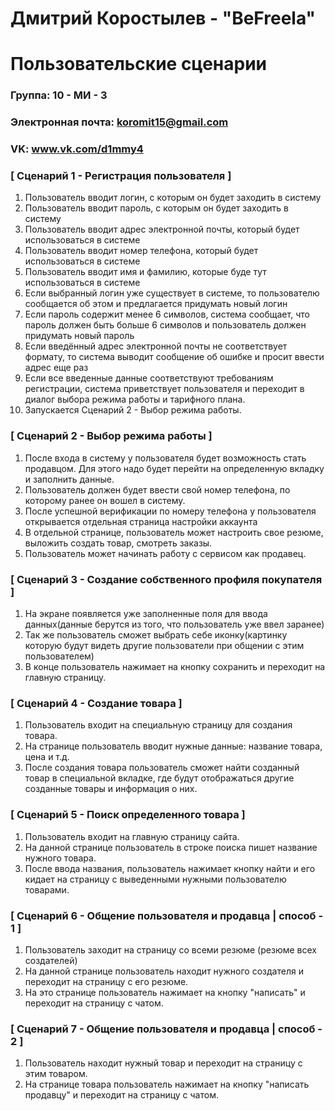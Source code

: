 # Дмитрий Коростылев - "BeFreela"
# Пользовательские сценарии

### Группа: 10 - МИ - 3
### Электронная почта: koromit15@gmail.com
### VK: www.vk.com/d1mmy4


### [ Сценарий 1 - Регистрация пользователя ]

1. Пользователь вводит логин, с которым он будет заходить в систему
2. Пользователь вводит пароль, с которым он будет заходить в систему
3. Пользователь вводит адрес электронной почты, который будет использоваться в системе
4. Пользователь вводит номер телефона, который будет использоваться в системе
5. Пользователь вводит имя и фамилию, которые буде тут использоваться в системе
6. Если выбранный логин уже существует в системе, то пользователю сообщается об этом и предлагается придумать новый логин
7. Если пароль содержит менее 6 символов, система сообщает, что пароль должен быть больше 6 символов и пользователь должен придумать новый пароль
8. Если введённый адрес электронной почты не соответствует формату, то система выводит сообщение об ошибке и просит ввести адрес еще раз
9. Если все введенные данные соответствуют требованиям регистрации, система приветствует пользователя и переходит в диалог выбора режима работы и тарифного плана.
10. Запускается Сценарий 2 - Выбор режима работы.

### [ Сценарий 2 - Выбор режима работы ]

1. После входа в систему у пользователя будет возможность стать продавцом. Для этого надо будет перейти на определенную вкладку и заполнить данные.
2. Пользователь должен будет ввести свой номер телефона, по которому ранее он вошел в систему.
3. После успешной верификации по номеру телефона у пользователя открывается отдельная страница настройки аккаунта
4. В отдельной странице, пользователь может настроить свое резюме, выложить создать товар, смотреть заказы.
5. Пользователь может начинать работу с сервисом как продавец.

### [ Сценарий 3 - Создание собственного профиля покупателя ]

1. На экране появляется уже заполненные поля для ввода данных(данные берутся из того, что пользователь уже ввел заранее)
2. Так же пользователь сможет выбрать себе иконку(картинку которую будут видеть другие пользователи при общении с этим пользователем)
3.  В конце пользователь нажимает на кнопку сохранить и переходит на главную страницу.

### [ Сценарий 4 - Создание товара ]

1. Пользователь входит на специальную страницу для создания товара.
2. На странице пользователь вводит нужные данные: название товара, цена и т.д.
3. После создания товара пользователь сможет найти созданный товар в специальной вкладке, где будут отображаться другие созданные товары и информация о них.

### [ Сценарий 5 - Поиск определенного товара ]

1. Пользователь входит на главную страницу сайта. 
2. На данной странице пользователь в строке поиска пишет название нужного товара.
3. После ввода названия, пользователь нажимает кнопку найти и его кидает на страницу с выведенными нужными пользователю товарами.

### [ Сценарий 6 - Общение пользователя и продавца | способ - 1 ]

1. Пользователь заходит на страницу со всеми резюме (резюме всех создателей)
2. На данной странице пользователь находит нужного создателя и переходит на страницу с его резюме.
3. На это странице пользователь нажимает на кнопку "написать" и переходит на страницу с чатом.


### [ Сценарий 7 - Общение пользователя и продавца | способ - 2 ]

1. Пользователь находит нужный товар и переходит на страницу с этим товаром.
2. На странице товара пользователь нажимает на кнопку "написать продавцу" и переходит на страницу с чатом.

